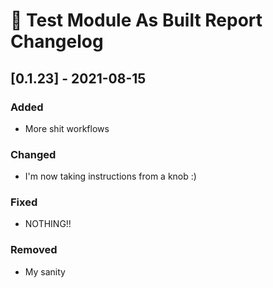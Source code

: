 # :arrows_counterclockwise: Test Module As Built Report Changelog

## [0.1.23] - 2021-08-15

### Added
* More shit workflows

### Changed
* I'm now taking instructions from a knob :)

### Fixed
* NOTHING!!
### Removed
* My sanity


